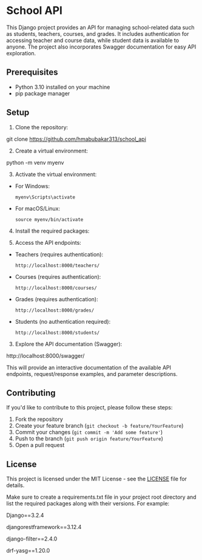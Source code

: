 # School API

This Django project provides an API for managing school-related data such as students, teachers, courses, and grades. It includes authentication for accessing teacher and course data, while student data is available to anyone. The project also incorporates Swagger documentation for easy API exploration.

## Prerequisites

- Python 3.10 installed on your machine
- pip package manager

## Setup

1. Clone the repository:

git clone <https://github.com/hmabubakar313/school_api>


2. Create a virtual environment:

python -m venv myenv


3. Activate the virtual environment:

- For Windows:
  ```
  myenv\Scripts\activate
  ```

- For macOS/Linux:
  ```
  source myenv/bin/activate
  ```

4. Install the required packages:


2. Access the API endpoints:

- Teachers (requires authentication):
  ```
  http://localhost:8000/teachers/
  ```

- Courses (requires authentication):
  ```
  http://localhost:8000/courses/
  ```

- Grades (requires authentication):
  ```
  http://localhost:8000/grades/
  ```

- Students (no authentication required):
  ```
  http://localhost:8000/students/
  ```

3. Explore the API documentation (Swagger):

http://localhost:8000/swagger/


This will provide an interactive documentation of the available API endpoints, request/response examples, and parameter descriptions.

## Contributing

If you'd like to contribute to this project, please follow these steps:

1. Fork the repository
2. Create your feature branch (`git checkout -b feature/YourFeature`)
3. Commit your changes (`git commit -m 'Add some feature'`)
4. Push to the branch (`git push origin feature/YourFeature`)
5. Open a pull request

## License

This project is licensed under the MIT License - see the [LICENSE](LICENSE) file for details.

Make sure to create a requirements.txt file in your project root directory and list the required packages along with their versions. For example:

Django==3.2.4

djangorestframework==3.12.4

django-filter==2.4.0

drf-yasg==1.20.0
